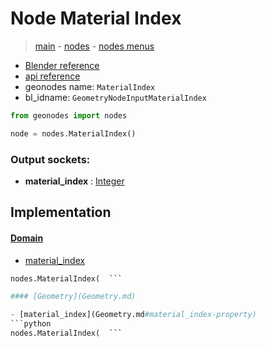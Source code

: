 # Node Material Index

> [main](../structure.md) - [nodes](nodes.md) - [nodes menus](nodes_menus.md)

- [Blender reference](https://docs.blender.org/manual/en/latest/modeling/geometry_nodes/material/material_index.html)
- [api reference](https://docs.blender.org/api/current/bpy.types.GeometryNodeInputMaterialIndex.html)
- geonodes name: `MaterialIndex`
- bl_idname: `GeometryNodeInputMaterialIndex`

```python
from geonodes import nodes

node = nodes.MaterialIndex()
```

### Output sockets:

- **material_index** : [Integer](Integer.md)

## Implementation

#### [Domain](Domain.md)

 - [material_index](Domain.md#material_index-property)
  ```python
  nodes.MaterialIndex(  ```

#### [Geometry](Geometry.md)

 - [material_index](Geometry.md#material_index-property)
  ```python
  nodes.MaterialIndex(  ```

